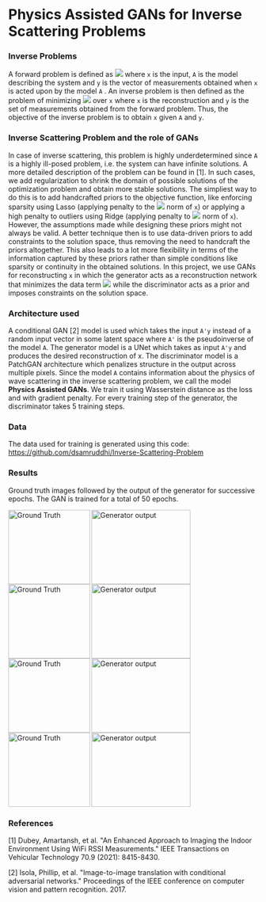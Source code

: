 # Physics Assisted GANs for Inverse Scattering Problems

### Inverse Problems

A forward problem is defined as <img src="https://render.githubusercontent.com/render/math?math=y=Ax%20%2B%20n"> where `x` is the input, `A` is the model describing the system and `y` is the vector of measurements obtained when `x` is acted upon by the model `A` . An inverse problem is then defined as the problem of minimizing <img src="https://render.githubusercontent.com/render/math?math=||y%20-%20Ax||^2"> over `x` where `x` is the reconstruction and `y` is the set of measurements obtained from the forward problem. Thus, the objective of the inverse problem is to obtain `x` given `A` and `y`.

### Inverse Scattering Problem and the role of GANs

In case of inverse scattering, this problem is highly underdetermined since `A` is a highly ill-posed problem, i.e. the system can have infinite solutions. A more detailed description of the problem can be found in [1]. In such cases, we add regularization to shrink the domain of possible solutions of the optimization problem and obtain more stable solutions. The simpliest way to do this is to add handcrafted priors to the objective function, like enforcing sparsity using Lasso (applying penalty to the <img src="https://render.githubusercontent.com/render/math?math=l_1"> norm of `x`) or applying a high penalty to outliers using Ridge (applying penalty to <img src="https://render.githubusercontent.com/render/math?math=l_2"> norm of `x`). However, the assumptions made while designing these priors might not always be valid. A better technique then is to use data-driven priors to add constraints to the solution space, thus removing the need to handcraft the priors altogether. This also leads to a lot more flexibility in terms of the information captured by these priors rather than simple conditions like sparsity or continuity in the obtained solutions. In this project, we use GANs for reconstructing `x` in which the generator acts as a reconstruction network that minimizes the data term <img src="https://render.githubusercontent.com/render/math?math=||y%20-%20Ax||^2"> while the discriminator acts as a prior and imposes constraints on the solution space.


### Architecture used

A conditional GAN [2] model is used which takes the input `A'y` instead of a random input vector in some latent space where `A'` is the pseudoinverse of the model `A`. The generator model is a UNet which takes as input `A'y` and produces the desired reconstruction of x. The discriminator model is a PatchGAN architecture which penalizes structure in the output across multiple pixels. Since the model `A` contains information about the physics of wave scattering in the inverse scattering problem, we call the model **Physics Assisted GANs**. We train it using Wasserstein distance as the loss and with gradient penalty. For every training step of the generator, the discriminator takes 5 training steps.

### Data
The data used for training is generated using this code: https://github.com/dsamruddhi/Inverse-Scattering-Problem

### Results

Ground truth images followed by the output of the generator for successive epochs. The GAN is trained for a total of 50 epochs.


<img align="left" title="Ground Truth" src="https://user-images.githubusercontent.com/5306916/138594685-57c88fa7-9ec5-4349-8620-48dad6419e91.jpg" width="165" height="150">
<img align="left" title="Generator output" src="https://user-images.githubusercontent.com/5306916/138595125-ffc155af-54a5-450e-b52b-4ebf4c50dd3a.gif" width="200" height="150">

<img align="left" title="Ground Truth" src="https://user-images.githubusercontent.com/5306916/138594567-6151eb2d-174e-4cc3-8d6e-2fd54feddafb.jpg" width="165" height="150">
<img align="center" title="Generator output" src="https://user-images.githubusercontent.com/5306916/138595121-e4dc9144-53d1-4c73-9153-35e4add57c72.gif" width="200" height="150">

<img align="left" title="Ground Truth" src="https://user-images.githubusercontent.com/5306916/138594591-3423dc37-e526-4cb1-8b77-04ed66537129.jpg" width="165" height="150">
<img align="left" title="Generator output" src="https://user-images.githubusercontent.com/5306916/138595123-380324bf-9a8a-4b3b-bef8-4e52ae35e438.gif" width="200" height="150">

<img align="left" title="Ground Truth" src="https://user-images.githubusercontent.com/5306916/138594511-2f02032f-382b-4cf5-9857-cd8713010b29.jpg" width="165" height="150">
<img align="center" title="Generator output" src="https://user-images.githubusercontent.com/5306916/138595126-340ba512-b086-4524-aba1-4e5814300fcd.gif" width="200" height="150">

### References
[1] Dubey, Amartansh, et al. "An Enhanced Approach to Imaging the Indoor Environment Using WiFi RSSI Measurements." IEEE Transactions on Vehicular Technology 70.9 (2021): 8415-8430.

[2] Isola, Phillip, et al. "Image-to-image translation with conditional adversarial networks." Proceedings of the IEEE conference on computer vision and pattern recognition. 2017.

